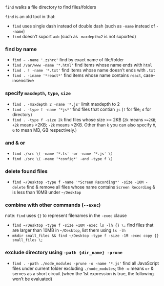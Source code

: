 `find` walks a file directory to find files/folders

`find` is an old tool in that:

- `find` uses single dash instead of double dash (such as `-name` instead of `--name`)
- `find` doesn't suport `a=b` (such as `-maxdepth=2` is not suported)

### find by name

- `find ~ -name '.zshrc'` find by exact name of file/folder
- `find /var/www -name '*.html'` find items whose name ends with `html`
- `find . ! -name '*.txt'` find items whose name doesn't ends with `.txt`
- `find . -iname '*react*'` find items whose name contains `react`, case-insensitive

### specify `maxdepth`, `type`, `size`

- `find . -maxdepth 2 -name '*.js'` limit maxdepth to 2
- `find . -type f -name '*js*'` find files that contian `js` (`f` for file; `d` for directory)
- `find . -type f -size 2k` find files whose size >= 2KB (`2k` means `>=2KB`; `+2k` means >2KB; `-2k` means <2KB. Other than `k` you can also specify `M`, `G` to mean MB, GB respectively.)

### and & or

- `find ./src \( -name '*.ts' -or -name '*.js' \)`
- `find ./src \( -name '*config*' -and -type f \)`

### delete found files

- `find ~/Desktop -type f -name '*Screen Recording*' -size -10M -delete` find & remove all files whose name contains `Screen Recording` & is less than 10MB under `~/Desktop`

### combine with other commands (`--exec`)

note: `find` uses `{}` to represent filenames in the `-exec` clause

- `find ~/Desktop -type f -size +10M -exec ls -lh {} \;` find files that are larger than 10MB in `~/Desktop`, list them using `ls -lh`
- `mkdir small_files && find ~/Desktop -type f -size -1M -exec copy {} small_files \;`

### exclude directory using `-path {dir_name} -prune`

- `find . -path ./node_modules -prune -o -name '*.js'` find all JavaScript files under current folder excluding `./node_modules`; the `-o` means `or` & serves as a short circuit (when the 1st expression is true, the following won't be evaluated)
